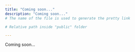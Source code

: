 ```yaml
---
title: "Coming soon..."
description: "Coming soon..."
# The name of the file is used to generate the pretty link

# Relative path inside "public" folder

---
```


Coming soon...